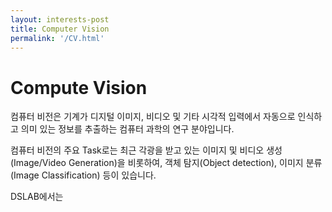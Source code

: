 ```yaml
---
layout: interests-post
title: Computer Vision
permalink: '/CV.html'
---
```


# Compute Vision

컴퓨터 비전은 기계가 디지털 이미지, 비디오 및 기타 시각적 입력에서 자동으로 인식하고 의미 있는 정보를 추출하는 컴퓨터 과학의 연구 분야입니다.

컴퓨터 비전의 주요 Task로는 최근 각광을 받고 있는 이미지 및 비디오 생성(Image/Video Generation)을 비롯하여, 객체 탐지(Object detection), 이미지 분류(Image Classification) 등이 있습니다.

<!-- 최근 컴퓨터 비전에서는 인공지능(AI)를 기반으로 한 연구가 주로 수행되고 있습니다. -->

DSLAB에서는 